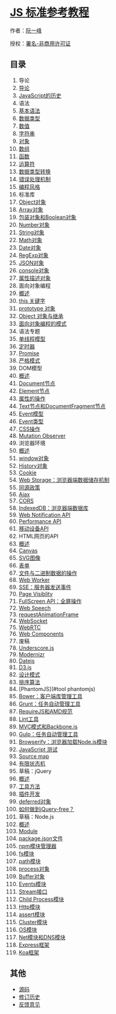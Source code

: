 # [JS 标准参考教程](#)

作者：[阮一峰](http://www.ruanyifeng.com)

授权：[署名-非商用许可证](http://creativecommons.org/licenses/by-nc/4.0/)

## 目录
1. 导论
  1. [导论](#introduction/intro)
  1. [JavaScript的历史](#introduction/history)
1. 语法
  1. [基本语法](#grammar/basic)
  1. [数据类型](#grammar/types)
  1. [数值](#grammar/number)
  1. [字符串](#grammar/string)
  1. [对象](#grammar/object)
  1. [数组](#grammar/array)
  1. [函数](#grammar/function)
  1. [运算符](#grammar/operator)
  1. [数据类型转换](#grammar/conversion)
  1. [错误处理机制](#grammar/error)
  1. [编程风格](#grammar/style)
1. 标准库
  1. [Object对象](#stdlib/object)
  1. [Array对象](#stdlib/array)
  1. [包装对象和Boolean对象](#stdlib/wrapper)
  1. [Number对象](#stdlib/number)
  1. [String对象](#stdlib/string)
  1. [Math对象](#stdlib/math)
  1. [Date对象](#stdlib/date)
  1. [RegExp对象](#stdlib/regexp)
  1. [JSON对象](#stdlib/json)
  1. [console对象](#stdlib/console)
  1. [属性描述对象](#stdlib/attributes)
1. 面向对象编程
  1. [概述](#oop/basic)
  1. [this 关键字](#oop/this)
  1. [prototype 对象](#oop/prototype)
  1. [Object 对象与继承](#oop/object)
  1. [面向对象编程的模式](#oop/pattern)
1. 语法专题
  1. [单线程模型](#advanced/single-thread)
  1. [定时器](#advanced/timer)
  1. [Promise](#advanced/promise)
  1. [严格模式](#advanced/strict)
1. DOM模型
  1. [概述](#dom/node)
  1. [Document节点](#dom/document)
  1. [Element节点](#dom/element)
  1. [属性的操作](#dom/attribute)
  1. [Text节点和DocumentFragment节点](#dom/text)
  1. [Event模型](#dom/event)
  1. [Event类型](#dom/event-type)
  1. [CSS操作](#dom/css)
  1. [Mutation Observer](#dom/mutationobserver)
1. 浏览器环境
  1. [概述](#bom/engine)
  1. [window对象](#bom/window)
  1. [History对象](#bom/history)
  1. [Cookie](#bom/cookie)
  1. [Web Storage：浏览器端数据储存机制](#bom/webstorage)
  1. [同源政策](#bom/same-origin)
  1. [Ajax](#bom/ajax)
  1. [CORS](#bom/cors)
  1. [IndexedDB：浏览器端数据库](#bom/indexeddb)
  1. [Web Notification API](#bom/notification)
  1. [Performance API](#bom/performance)
  1. [移动设备API](#bom/mobile)
1. HTML网页的API
  1. [概述](#htmlapi/elements)
  1. [Canvas](#htmlapi/canvas)
  1. [SVG图像](#htmlapi/svg)
  1. [表单](#htmlapi/form)
  1. [文件与二进制数据的操作](#htmlapi/file)
  1. [Web Worker](#htmlapi/webworker)
  1. [SSE：服务器发送事件](#htmlapi/eventsource)
  1. [Page Visiblity](#htmlapi/pagevisibility)
  1. [FullScreen API：全屏操作](#htmlapi/fullscreen)
  1. [Web Speech](#htmlapi/webspeech)
  1. [requestAnimationFrame](#htmlapi/requestanimationframe)
  1. [WebSocket](#htmlapi/websocket)
  1. [WebRTC](#htmlapi/webrtc)
  1. [Web Components](#htmlapi/webcomponents)
1. 废稿
  1. [Underscore.js](#library/underscore)
  1. [Modernizr](#library/modernizr)
  1. [Datejs](#library/datejs)
  1. [D3.js](#library/d3)
  1. [设计模式](#library/designpattern)
  1. [排序算法](#library/sorting)
  1. [PhantomJS](#tool phantomjs)
  1. [Bower：客户端库管理工具](#tool/bower)
  1. [Grunt：任务自动管理工具](#tool/grunt)
  1. [RequireJS和AMD规范](#tool/requirejs)
  1. [Lint工具](#tool/lint)
  1. [MVC模式和Backbone.js](#advanced/backbonejs)
  1. [Gulp：任务自动管理工具](#tool/gulp)
  1. [Browserify：浏览器加载Node.js模块](#tool/browserify)
  1. [JavaScript 测试](#tool/testing)
  1. [Source map](#tool/sourcemap)
  1. [有限状态机](#advanced/fsm)
1. 草稿：jQuery
  1. [概述](#jquery/basic)
  1. [工具方法](#jquery/utility)
  1. [插件开发](#jquery/plugin)
  1. [deferred对象](#jquery/deferred)
  1. [如何做到jQuery-free？](#jquery/jquery-free)
1. 草稿：Node.js
  1. [概述](#nodejs/basic)
  1. [Module](#nodejs/module)
  1. [package.json文件](#nodejs/packagejson)
  1. [npm模块管理器](#nodejs/npm)
  1. [fs模块](#nodejs/fs)
  1. [path模块](#nodejs/path)
  1. [process对象](#nodejs/process)
  1. [Buffer对象](#nodejs/buffer)
  1. [Events模块](#nodejs/events)
  1. [Stream接口](#nodejs/stream)
  1. [Child Process模块](#nodejs/child-process)
  1. [Http模块](#nodejs/http)
  1. [assert模块](#nodejs/assert)
  1. [Cluster模块](#nodejs/cluster)
  1. [OS模块](#nodejs/os)
  1. [Net模块和DNS模块](#nodejs/net)
  1. [Express框架](#nodejs/express)
  1. [Koa框架](#nodejs/koa)

## 其他
- [源码](http://github.com/ruanyf/es6tutorial/)
- [修订历史](https://github.com/ruanyf/es6tutorial/commits/gh-pages)
- [反馈意见](https://github.com/ruanyf/es6tutorial/issues)
